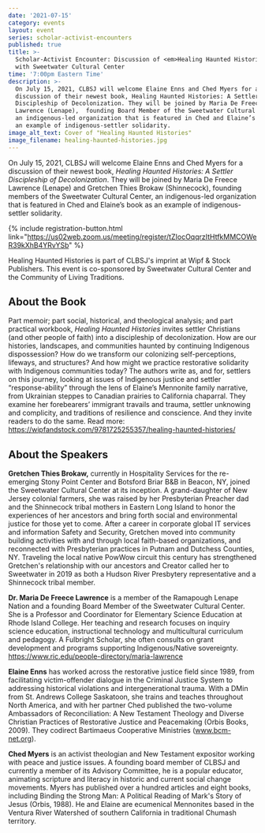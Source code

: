 ```yaml
---
date: '2021-07-15'
category: events
layout: event
series: scholar-activist-encounters
published: true
title: >-
  Scholar-Activist Encounter: Discussion of <em>Healing Haunted Histories</em>
  with Sweetwater Cultural Center
time: '7:00pm Eastern Time'
description: >-
  On July 15, 2021, CLBSJ will welcome Elaine Enns and Ched Myers for a
  discussion of their newest book, Healing Haunted Histories: A Settler
  Discipleship of Decolonization. They will be joined by Maria De Freece
  Lawrence (Lenape),  founding Board Member of the Sweetwater Cultural Center,
  an indigenous-led organization that is featured in Ched and Elaine’s book as
  an example of indigenous-settler solidarity.
image_alt_text: Cover of "Healing Haunted Histories"
image_filename: healing-haunted-histories.jpg
---
```

On July 15, 2021, CLBSJ will welcome Elaine Enns and Ched Myers for a
discussion of their newest book, _Healing Haunted Histories: A Settler
Discipleship of Decolonization_. They will be joined by Maria De Freece
Lawrence (Lenape) and Gretchen Thies Brokaw (Shinnecock), founding members of the Sweetwater Cultural Center, an indigenous-led organization that is featured in Ched and Elaine’s book as an example of indigenous-settler solidarity.

{% include registration-button.html link="https://us02web.zoom.us/meeting/register/tZIocOqqrzItHtfkMMCOWeR39kXhB4YRvYSb" %}

Healing Haunted Histories is part of CLBSJ's imprint at Wipf & Stock
Publishers. This event is co-sponsored by Sweetwater Cultural Center and
the Community of Living Traditions.

## About the Book
Part memoir; part social, historical, and theological analysis; and part
practical workbook, _Healing Haunted Histories_ invites settler Christians
(and other people of faith) into a discipleship of decolonization. How
are our histories, landscapes, and communities haunted by continuing
Indigenous dispossession? How do we transform our colonizing
self-perceptions, lifeways, and structures? And how might we practice
restorative solidarity with Indigenous communities today? The authors
write as, and for, settlers on this journey, looking at issues of
Indigenous justice and settler “response-ability” through the lens of
Elaine’s Mennonite family narrative, from Ukrainian steppes to Canadian
prairies to California chaparral. They examine her forebearers’
immigrant travails and trauma, settler unknowing and complicity, and
traditions of resilience and conscience. And they invite readers to do
the same. Read more:
<https://wipfandstock.com/9781725255357/healing-haunted-histories/>

## About the Speakers

**Gretchen Thies Brokaw,** currently in Hospitality Services for the re-emerging Stony Point Center and Botsford Briar B&B in Beacon, NY, joined the Sweetwater Cultural Center at its inception. A grand-daughter of New Jersey colonial farmers, she was raised by her Presbyterian Preacher dad and the Shinnecock tribal mothers in Eastern Long Island to honor the experiences of her ancestors and bring forth social and environmental justice for those yet to come.  After a career in corporate global IT services and information Safety and Security, Gretchen moved into community building activities with and through local faith-based organizations, and reconnected with Presbyterian practices in Putnam and Dutchess Counties, NY. Traveling the local native PowWow circuit this century has strengthened Gretchen's relationship with our ancestors and Creator called her to Sweetwater in 2019 as both a Hudson River Presbytery representative and a Shinnecock tribal member.

**Dr. Maria De Freece Lawrence** is a member of the Ramapough Lenape Nation
and a founding Board Member of the Sweetwater Cultural Center. She is a
Professor and Coordinator for Elementary Science Education at Rhode
Island College. Her teaching and research focuses on inquiry science
education, instructional technology and multicultural curriculum and
pedagogy. A Fulbright Scholar, she often consults on grant development
and programs supporting Indigenous/Native sovereignty.
https://www.ric.edu/people-directory/maria-lawrence

**Elaine Enns** has worked across the restorative justice field since 1989,
from facilitating victim-offender dialogue in the Criminal Justice
System to addressing historical violations and intergenerational trauma.
With a DMin from St. Andrews College Saskatoon, she trains and teaches
throughout North America, and with her partner Ched published the
two-volume Ambassadors of Reconciliation: A New Testament Theology and
Diverse Christian Practices of Restorative Justice and Peacemaking
(Orbis Books, 2009). They codirect Bartimaeus Cooperative Ministries
(www.bcm-net.org).

**Ched Myers** is an activist theologian and New Testament expositor working
with peace and justice issues. A founding board member of CLBSJ and
currently a member of its Advisory Committee, he is a popular educator,
animating scripture and literacy in historic and current social change
movements. Myers has published over a hundred articles and eight books,
including Binding the Strong Man: A Political Reading of Mark's Story of
Jesus (Orbis, 1988). He and Elaine are ecumenical Mennonites based in
the Ventura River Watershed of southern California in traditional
Chumash territory.
